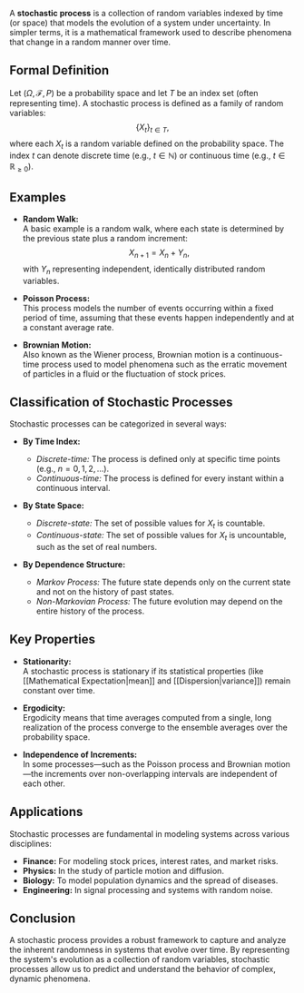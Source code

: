 A **stochastic process** is a collection of random variables indexed by time (or space) that models the evolution of a system under uncertainty. In simpler terms, it is a mathematical framework used to describe phenomena that change in a random manner over time.

## Formal Definition

Let $(\Omega, \mathcal{F}, P)$ be a probability space and let $T$ be an index set (often representing time). A stochastic process is defined as a family of random variables:
$$
\{ X_t \}_{t \in T},
$$
where each $X_t$ is a random variable defined on the probability space. The index $t$ can denote discrete time (e.g., $t \in \mathbb{N}$) or continuous time (e.g., $t \in \mathbb{R}_{\geq 0}$).

## Examples

- **Random Walk:**  
  A basic example is a random walk, where each state is determined by the previous state plus a random increment:
  $$
  X_{n+1} = X_n + Y_n,
  $$
  with $Y_n$ representing independent, identically distributed random variables.

- **Poisson Process:**  
  This process models the number of events occurring within a fixed period of time, assuming that these events happen independently and at a constant average rate.

- **Brownian Motion:**  
  Also known as the Wiener process, Brownian motion is a continuous-time process used to model phenomena such as the erratic movement of particles in a fluid or the fluctuation of stock prices.

## Classification of Stochastic Processes

Stochastic processes can be categorized in several ways:

- **By Time Index:**
  - *Discrete-time:* The process is defined only at specific time points (e.g., $n = 0, 1, 2, \dots$).
  - *Continuous-time:* The process is defined for every instant within a continuous interval.

- **By State Space:**
  - *Discrete-state:* The set of possible values for $X_t$ is countable.
  - *Continuous-state:* The set of possible values for $X_t$ is uncountable, such as the set of real numbers.

- **By Dependence Structure:**
  - *Markov Process:* The future state depends only on the current state and not on the history of past states.
  - *Non-Markovian Process:* The future evolution may depend on the entire history of the process.

## Key Properties

- **Stationarity:**  
  A stochastic process is stationary if its statistical properties (like [[Mathematical Expectation|mean]] and [[Dispersion|variance]]) remain constant over time.

- **Ergodicity:**  
  Ergodicity means that time averages computed from a single, long realization of the process converge to the ensemble averages over the probability space.

- **Independence of Increments:**  
  In some processes—such as the Poisson process and Brownian motion—the increments over non-overlapping intervals are independent of each other.

## Applications

Stochastic processes are fundamental in modeling systems across various disciplines:
- **Finance:** For modeling stock prices, interest rates, and market risks.
- **Physics:** In the study of particle motion and diffusion.
- **Biology:** To model population dynamics and the spread of diseases.
- **Engineering:** In signal processing and systems with random noise.

## Conclusion

A stochastic process provides a robust framework to capture and analyze the inherent randomness in systems that evolve over time. By representing the system's evolution as a collection of random variables, stochastic processes allow us to predict and understand the behavior of complex, dynamic phenomena.
